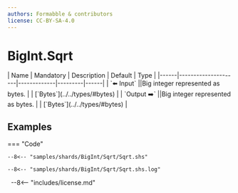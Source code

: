 ```yaml
---
authors: Formabble & contributors
license: CC-BY-SA-4.0
---
```



# BigInt.Sqrt

<div class="sh-parameters" markdown="1">
| Name | Mandatory | Description | Default | Type |
|------|---------------------|-------------|---------|------|
| `⬅️ Input` ||Big integer represented as bytes. | | [`Bytes`](../../types/#bytes) |
| `Output ➡️` ||Big integer represented as bytes. | | [`Bytes`](../../types/#bytes) |

</div>



## Examples

=== "Code"

  ```x86asm linenums="1"
  --8<-- "samples/shards/BigInt/Sqrt/Sqrt.shs"
  ```

  ```
  --8<-- "samples/shards/BigInt/Sqrt/Sqrt.shs.log"
  ```
&nbsp;
--8<-- "includes/license.md"

